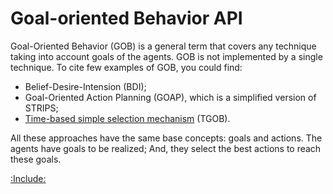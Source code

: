 # Goal-oriented Behavior API

Goal-Oriented Behavior (GOB) is a general term that covers any technique taking into account goals of the agents.
GOB is not implemented by a single technique.
To cite few examples of GOB, you could find:

* Belief-Desire-Intension (BDI);
* Goal-Oriented Action Planning (GOAP), which is a simplified version of STRIPS;
* [Time-based simple selection mechanism](./TGob.md) (TGOB).

All these approaches have the same base concepts: goals and actions.
The agents have goals to be realized; And, they select the best actions to reach these goals.


[:Include:](../../includes/legal.inc)
